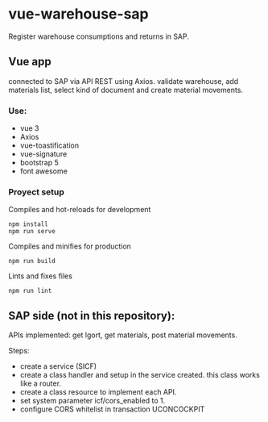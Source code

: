 # vue-warehouse-sap
Register warehouse consumptions and returns in SAP.

## Vue app 
connected to SAP via API REST using Axios. 
validate warehouse, add materials list, select kind of document and create material movements.

### Use: 
* vue 3
* Axios
* vue-toastification 
* vue-signature
* bootstrap 5
* font awesome

### Proyect setup
Compiles and hot-reloads for development
```
npm install
npm run serve 
```
Compiles and minifies for production
```
npm run build
```
Lints and fixes files
```
npm run lint
```


## SAP side (not in this repository): 
APIs implemented: get lgort, get materials, post material movements. 


Steps: 
* create a service (SICF)
* create a class handler and setup in the service created. this class works like a router. 
* create a class resource to implement each API. 
* set system parameter icf/cors_enabled to 1.
* configure CORS whitelist in transaction UCONCOCKPIT 

